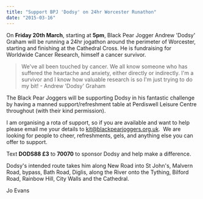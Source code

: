 ```yaml
---
title: "Support BPJ 'Dodsy' on 24hr Worcester Runathon"
date: "2015-03-16"
---
```


On **Friday 20th March**, starting at **5pm**, Black Pear Jogger Andrew 'Dodsy' Graham will be running a 24hr jogathon around the perimeter of Worcester, starting and finishing at the Cathedral Cross. He is fundraising for Worldwide Cancer Research, himself a cancer survivor.

> We've all been touched by cancer. We all know someone who has suffered the heartache and anxiety, either directly or indirectly. I'm a survivor and I know how valuable research is so I'm just trying to do my bit! - Andrew 'Dodsy' Graham

The Black Pear Joggers will be supporting Dodsy in his fantastic challenge by having a manned support/refreshment table at Perdiswell Leisure Centre throughout (with their kind permission).

I am organising a rota of support, so if you are available and want to help please email me your details to [kit@blackpearjoggers.org.uk](mailto:kit@blackpearjoggers.org.uk).  We are looking for people to cheer, refreshments, gels, and anything else you can offer to support.

Text **DODS88 £3** to **70070** to sponsor Dodsy and help make a difference.

Dodsy's intended route takes him along New Road into St John's, Malvern Road, bypass, Bath Road, Diglis, along the River onto the Tything, Bilford Road, Rainbow Hill, City Walls and the Cathedral.

Jo Evans
